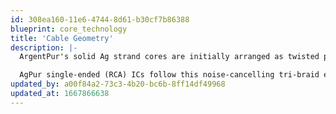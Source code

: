 ```yaml
---
id: 308ea160-11e6-4744-8d61-b30cf7b86388
blueprint: core_technology
title: 'Cable Geometry'
description: |-
  ArgentPur's solid Ag strand cores are initially arranged as twisted pairs, followed by aggregation of spirals and star-quads to lower mutual inductance and capacitance. The final exterior geometry of these groups consists of twisted pairs (AGPur Speaker) or tri-braids (Interconnects).

  AgPur single-ended (RCA) ICs follow this noise-cancelling tri-braid external geometry to reduce noise in an unshielded design, which results in a purer musical performance than shielded constructions. Remote outer shields may be added for especially noisy environments by the end user, only as absolutely necessary.
updated_by: a00f84a2-73c3-4b20-bc6b-8ff14df49968
updated_at: 1667866638
---
```

